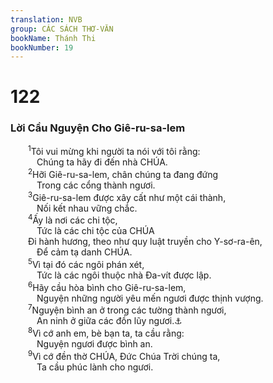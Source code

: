 ```yaml
---
translation: NVB
group: CÁC SÁCH THƠ-VĂN
bookName: Thánh Thi 
bookNumber: 19
---
```


<div class="title"><h1>122</h1><h3>Lời Cầu Nguyện Cho Giê-ru-sa-lem </h3></div>
<span class="verse thi_122_1">  <sup>1</sup>Tôi vui mừng khi người ta nói với tôi rằng: <br/>   Chúng ta hãy đi đến nhà CHÚA. <br/></span>
<span class="verse thi_122_2">  <sup>2</sup>Hỡi Giê-ru-sa-lem, chân chúng ta đang đứng <br/>   Trong các cổng thành ngươi. <br/></span>
<span class="verse thi_122_3">  <sup>3</sup>Giê-ru-sa-lem được xây cất như một cái thành, <br/>   Nối kết nhau vững chắc. <br/></span>
<span class="verse thi_122_4">  <sup>4</sup>Ấy là nơi các chi tộc, <br/>   Tức là các chi tộc của CHÚA<br/>  Đi hành hương, theo như quy luật truyền cho Y-sơ-ra-ên, <br/>   Để cảm tạ danh CHÚA. <br/></span>
<span class="verse thi_122_5">  <sup>5</sup>Vì tại đó các ngôi phán xét, <br/>   Tức là các ngôi thuộc nhà Đa-vít được lập. <br/></span>
<span class="verse thi_122_6">  <sup>6</sup>Hãy cầu hòa bình cho Giê-ru-sa-lem, <br/>   Nguyện những người yêu mến ngươi được thịnh vượng. <br/></span>
<span class="verse thi_122_7">  <sup>7</sup>Nguyện bình an ở trong các tường thành ngươi, <br/>   An ninh ở giữa các đồn lũy ngươi.<a data-toggle="tooltip" data-placement="bottom" title="Ctd: dinh thự ngươi">⚓</a><br/></span>
<span class="verse thi_122_8">  <sup>8</sup>Vì cớ anh em, bè bạn ta, ta cầu rằng: <br/>   Nguyện ngươi được bình an. <br/></span>
<span class="verse thi_122_9">  <sup>9</sup>Vì cớ đền thờ CHÚA, Đức Chúa Trời chúng ta, <br/>   Ta cầu phúc lành cho ngươi. <br/></span>

